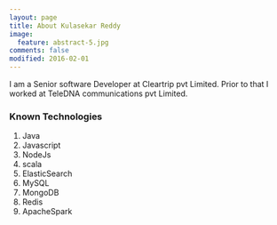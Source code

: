 ```yaml
---
layout: page
title: About Kulasekar Reddy
image:
  feature: abstract-5.jpg
comments: false
modified: 2016-02-01
---
```


I am a Senior software Developer at Cleartrip pvt Limited.
Prior to that I worked at TeleDNA communications pvt Limited.

### Known Technologies

1.  Java
2.  Javascript
3.  NodeJs
4.  scala
5.  ElasticSearch
6.  MySQL
7.  MongoDB
8.  Redis
9.  ApacheSpark